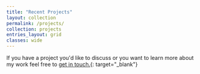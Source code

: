 ```yaml
---
title: "Recent Projects"
layout: collection
permalink: /projects/
collection: projects
entries_layout: grid
classes: wide
---
```


If you have a project you'd like to discuss or you want to learn more about my work feel free to [get in touch.](/contact/){: target="_blank"}

